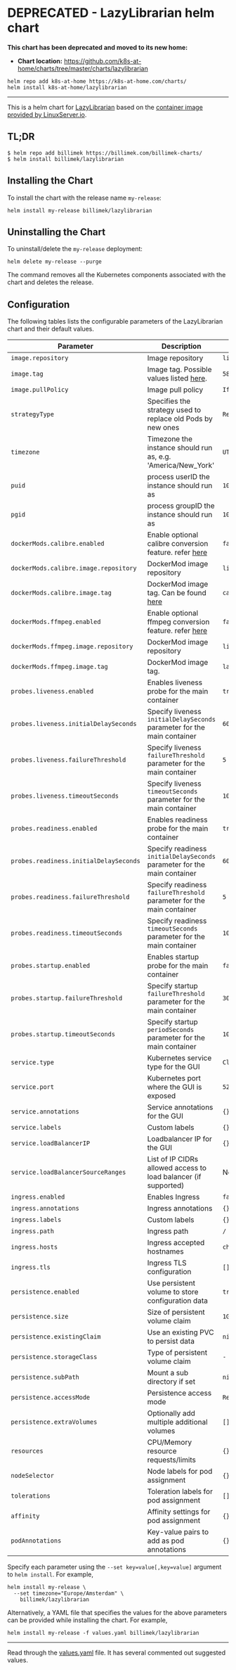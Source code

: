 # DEPRECATED - LazyLibrarian helm chart

**This chart has been deprecated and moved to its new home:**

- **Chart location:** https://github.com/k8s-at-home/charts/tree/master/charts/lazylibrarian

```console
helm repo add k8s-at-home https://k8s-at-home.com/charts/
helm install k8s-at-home/lazylibrarian
```

---

This is a helm chart for [LazyLibrarian](https://gitlab.com/LazyLibrarian/LazyLibrarian.git) based on the [container image provided by LinuxServer.io](https://hub.docker.com/r/linuxserver/lazylibrarian/).

## TL;DR

```shell
$ helm repo add billimek https://billimek.com/billimek-charts/
$ helm install billimek/lazylibrarian
```

## Installing the Chart

To install the chart with the release name `my-release`:

```shell
helm install my-release billimek/lazylibrarian
```

## Uninstalling the Chart

To uninstall/delete the `my-release` deployment:

```shell
helm delete my-release --purge
```

The command removes all the Kubernetes components associated with the chart and deletes the release.

## Configuration

The following tables lists the configurable parameters of the LazyLibrarian chart and their default values.

| Parameter                                   | Description                                                                                         | Default                                        |
| ------------------------------------------- | --------------------------------------------------------------------------------------------------- | ---------------------------------------------- |
| `image.repository`                          | Image repository                                                                                    | `linuxserver/lazylibrarian`                    |
| `image.tag`                                 | Image tag. Possible values listed [here](https://hub.docker.com/r/linuxserver/lazylibrarian/tags/). | `581cdfb3-ls23`                                |
| `image.pullPolicy`                          | Image pull policy                                                                                   | `IfNotPresent`                                 |
| `strategyType`                              | Specifies the strategy used to replace old Pods by new ones                                         | `Recreate`                                     |
| `timezone`                                  | Timezone the instance should run as, e.g. 'America/New_York'                                        | `UTC`                                          |
| `puid`                                      | process userID the instance should run as                                                           | `1001`                                         |
| `pgid`                                      | process groupID the instance should run as                                                          | `1001`                                         |
| `dockerMods.calibre.enabled`                | Enable optional calibre conversion feature. refer [here](https://github.com/linuxserver/docker-lazylibrarian#application-setup) | `false`            |
| `dockerMods.calibre.image.repository`       | DockerMod image repository                                                                          | `linuxserver/calibre-web`                      |
| `dockerMods.calibre.image.tag`              | DockerMod image tag. Can be found [here](https://hub.docker.com/r/linuxserver/calibre-web/tags/)    | `calibre`                                      |
| `dockerMods.ffmpeg.enabled`                 | Enable optional ffmpeg conversion feature. refer [here](https://github.com/linuxserver/docker-lazylibrarian#application-setup) | `false`             |
| `dockerMods.ffmpeg.image.repository`        | DockerMod image repository                                                                          | `linuxserver/mods`                             |
| `dockerMods.ffmpeg.image.tag`               | DockerMod image tag.                                                                                | `lazylibrarian-ffmpeg`                         |
| `probes.liveness.enabled`                   | Enables liveness probe for the main container                                                       | `true`                                         |
| `probes.liveness.initialDelaySeconds`       | Specify liveness `initialDelaySeconds` parameter for the main container                             | `60`                                           |
| `probes.liveness.failureThreshold`          | Specify liveness `failureThreshold` parameter for the main container                                | `5`                                            |
| `probes.liveness.timeoutSeconds`            | Specify liveness `timeoutSeconds` parameter for the main container                                  | `10`                                           |
| `probes.readiness.enabled`                  | Enables readiness probe for the main container                                                      | `true`                                         |
| `probes.readiness.initialDelaySeconds`      | Specify readiness `initialDelaySeconds` parameter for the main container                            | `60`                                           |
| `probes.readiness.failureThreshold`         | Specify readiness `failureThreshold` parameter for the main container                               | `5`                                            |
| `probes.readiness.timeoutSeconds`           | Specify readiness `timeoutSeconds` parameter for the main container                                 | `10`                                           |
| `probes.startup.enabled`                    | Enables startup probe for the main container                                                        | `false`                                        |
| `probes.startup.failureThreshold`           | Specify startup `failureThreshold` parameter for the main container                                 | `30`                                           |
| `probes.startup.timeoutSeconds`             | Specify startup `periodSeconds` parameter for the main container                                    | `10`                                           |
| `service.type`                              | Kubernetes service type for the GUI                                                                 | `ClusterIP`                                    |
| `service.port`                              | Kubernetes port where the GUI is exposed                                                            | `5299`                                         |
| `service.annotations`                       | Service annotations for the GUI                                                                     | `{}`                                           |
| `service.labels`                            | Custom labels                                                                                       | `{}`                                           |
| `service.loadBalancerIP`                    | Loadbalancer IP for the GUI                                                                         | `{}`                                           |
| `service.loadBalancerSourceRanges`          | List of IP CIDRs allowed access to load balancer (if supported)                                     | None                                           |
| `ingress.enabled`                           | Enables Ingress                                                                                     | `false`                                        |
| `ingress.annotations`                       | Ingress annotations                                                                                 | `{}`                                           |
| `ingress.labels`                            | Custom labels                                                                                       | `{}`                                           |
| `ingress.path`                              | Ingress path                                                                                        | `/`                                            |
| `ingress.hosts`                             | Ingress accepted hostnames                                                                          | `chart-example.local`                          |
| `ingress.tls`                               | Ingress TLS configuration                                                                           | `[]`                                           |
| `persistence.enabled`                       | Use persistent volume to store configuration data                                                   | `true`                                         |
| `persistence.size`                          | Size of persistent volume claim                                                                     | `1Gi`                                          |
| `persistence.existingClaim`                 | Use an existing PVC to persist data                                                                 | `nil`                                          |
| `persistence.storageClass`                  | Type of persistent volume claim                                                                     | `-`                                            |
| `persistence.subPath`                       | Mount a sub directory if set                                                                        | `nil          `                                |
| `persistence.accessMode`                    | Persistence access mode                                                                             | `ReadWriteOnce`                                |
| `persistence.extraVolumes`                  | Optionally add multiple additional volumes                                                          | `[]`                                           |
| `resources`                                 | CPU/Memory resource requests/limits                                                                 | `{}`                                           |
| `nodeSelector`                              | Node labels for pod assignment                                                                      | `{}`                                           |
| `tolerations`                               | Toleration labels for pod assignment                                                                | `[]`                                           |
| `affinity`                                  | Affinity settings for pod assignment                                                                | `{}`                                           |
| `podAnnotations`                            | Key-value pairs to add as pod annotations                                                           | `{}`                                           |

Specify each parameter using the `--set key=value[,key=value]` argument to `helm install`. For example,

```console
helm install my-release \
  --set timezone="Europe/Amsterdam" \
    billimek/lazylibrarian
```

Alternatively, a YAML file that specifies the values for the above parameters can be provided while installing the chart. For example,

```console
helm install my-release -f values.yaml billimek/lazylibrarian
```

---

Read through the [values.yaml](https://github.com/billimek/charts/lazylibrarian/values.yaml) file. It has several commented out suggested values.
